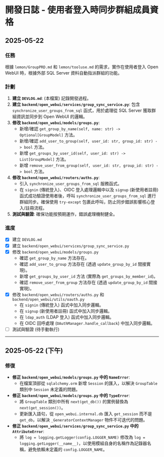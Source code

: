 # 開發日誌 - 使用者登入時同步群組成員資格

## 2025-05-22

### 任務
根據 `lemon/GroupPRD.md` 和 `lemon/tooluse.md` 的需求，實作在使用者登入 Open WebUI 時，根據外部 SQL Server 資料自動指派群組的功能。

### 計劃
1.  **建立 `DEVLOG.md`**: (本檔案) 記錄開發過程。
2.  **建立 `backend/open_webui/services/group_sync_service.py`**: 包含 `synchronize_user_groups_from_sql` 函式，用於處理從 SQL Server 獲取群組資訊並同步到 Open WebUI 的邏輯。
3.  **修改 `backend/open_webui/models/groups.py`**:
    *   新增/確認 `get_group_by_name(self, name: str) -> Optional[GroupModel]` 方法。
    *   新增/確認 `add_user_to_group(self, user_id: str, group_id: str) -> bool` 方法。
    *   新增 `get_groups_by_user_id(self, user_id: str) -> List[GroupModel]` 方法。
    *   新增 `remove_user_from_group(self, user_id: str, group_id: str) -> bool` 方法。
4.  **修改 `backend/open_webui/routers/auths.py`**:
    *   引入 `synchronize_user_groups_from_sql` 服務函式。
    *   在 `signin` (傳統登入)、OIDC 登入處理邏輯中以及 `signup` (新使用者註冊) 函式成功驗證使用者後，呼叫 `synchronize_user_groups_from_sql` 進行群組同步。確保使用 `try-except` 包裹此呼叫，防止同步錯誤影響核心登入/註冊流程。
5.  **測試與驗證**: 確保功能按預期運作，錯誤處理機制健全。

### 進度
- [x] 建立 `DEVLOG.md`
- [x] 建立 `backend/open_webui/services/group_sync_service.py`
- [x] 修改 `backend/open_webui/models/groups.py`
    *   確認 `get_group_by_name` 方法存在。
    *   確認 `add_user_to_group` 方法存在 (透過 `update_group_by_id` 間接實現)。
    *   新增 `get_groups_by_user_id` 方法 (實際為 `get_groups_by_member_id`)。
    *   確認 `remove_user_from_group` 方法存在 (透過 `update_group_by_id` 間接實現)。
- [x] 修改 `backend/open_webui/routers/auths.py` 和 `backend/open_webui/utils/oauth.py`
    *   在 `signin` (傳統登入) 函式中加入同步邏輯。
    *   在 `signup` (新使用者註冊) 函式中加入同步邏輯。
    *   在 `ldap_auth` (LDAP 登入) 函式中加入同步邏輯。
    *   在 OIDC 回呼處理 (`OAuthManager.handle_callback`) 中加入同步邏輯。
- [ ] 測試與驗證 (待手動執行)

---

## 2025-05-22 (下午)

### 修復
- **修正 `backend/open_webui/models/groups.py` 中的 `NameError`**:
    *   在檔案頂部從 `sqlalchemy.orm` 新增 `Session` 的匯入，以解決 `GroupTable` 類別中 `Session` 未定義的問題。
- **修正 `backend/open_webui/models/groups.py` 中的 `TypeError`**:
    *   將 `GroupTable` 類別中所有 `next(get_db())` 的實例替換為 `next(get_session())`。
    *   更新匯入語句，從 `open_webui.internal.db` 匯入 `get_session` 而不是 `get_db`，以解決 `_GeneratorContextManager` 物件不可迭代的問題。
- **修正 `backend/open_webui/services/group_sync_service.py` 中的 `AttributeError`**:
    *   將 `log = logging.getLogger(config.LOGGER_NAME)` 修改為 `log = logging.getLogger(__name__)`，以使用模組自身的名稱作為記錄器名稱，避免依賴未定義的 `config.LOGGER_NAME`。
